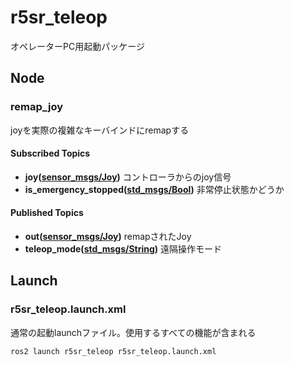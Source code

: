 # r5sr_teleop

オペレーターPC用起動パッケージ

## Node

### remap_joy
joyを実際の複雑なキーバインドにremapする

#### Subscribed Topics
- **joy([sensor_msgs/Joy](http://docs.ros.org/en/api/sensor_msgs/html/msg/Joy.html))**  コントローラからのjoy信号
- **is_emergency_stopped([std_msgs/Bool](http://docs.ros.org/en/api/std_msgs/html/msg/Bool.html))**  非常停止状態かどうか

#### Published Topics
- **out([sensor_msgs/Joy](http://docs.ros.org/en/api/sensor_msgs/html/msg/Joy.html))**  remapされたJoy
- **teleop_mode([std_msgs/String](http://docs.ros.org/en/api/std_msgs/html/msg/String.html))** 遠隔操作モード

## Launch

### r5sr_teleop.launch.xml
通常の起動launchファイル。使用するすべての機能が含まれる
```bash
ros2 launch r5sr_teleop r5sr_teleop.launch.xml
```